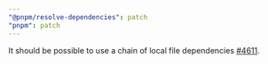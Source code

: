 ```yaml
---
"@pnpm/resolve-dependencies": patch
"pnpm": patch
---
```


It should be possible to use a chain of local file dependencies [#4611](https://github.com/pnpm/pnpm/issues/4611).
